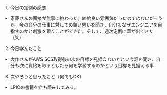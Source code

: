 1. 今日の定例の感想
- 斎藤さんの面接が無事に終わった。終始良い雰囲気だったのではないだろうか。今の自分の仕事に対しての熱い思いを聞き、自分もなぜエンジニアを目指すのかと刺激を頂くことができた。そして、週次定例に華が出てきた（笑）

2. 今日学んだこと
- 大作さんがAWS SCS取得後の次の目標を見据えないとという話を聞き、自分も次に資格を取るとしたら何を学習するのかという目標を見据える事

3. 次やろうと思ったこと（何でもOK）
- LPICの書籍を立ち読みしてみる。